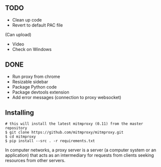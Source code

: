 TODO
----
* Clean up code
* Revert to default PAC file

(Can upload)

* Video
* Check on Windows

DONE
----
* Run proxy from chrome
* Resizable sidebar
* Package Python code
* Package devtools extension
* Add error messages (connection to proxy websocket)

Installing
----------
```
# this will install the latest mitmproxy (0.11) from the master repository
$ git clone https://github.com/mitmproxy/mitmproxy.git
$ cd mitmproxy
$ pip install --src . -r requirements.txt
```

In computer networks, a proxy server is a server (a computer system or an application) that acts as an intermediary for requests from clients seeking resources from other servers.